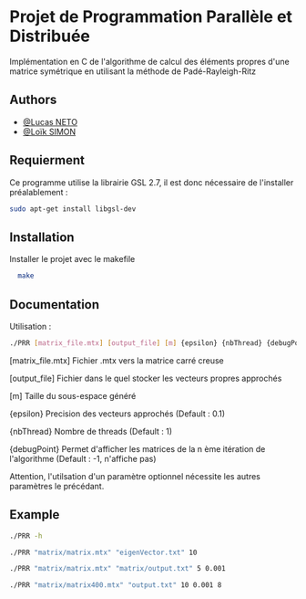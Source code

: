 
# Projet de Programmation Parallèle et Distribuée

Implémentation en C de l'algorithme de calcul des éléments propres d'une matrice symétrique en utilisant la méthode de Padé-Rayleigh-Ritz


## Authors

- [@Lucas NETO](https://www.github.com/Kassouley)
- [@Loïk SIMON](https://www.github.com/KoliNomis)

## Requierment

Ce programme utilise la librairie GSL 2.7, il est donc nécessaire de l'installer préalablement :

```bash
sudo apt-get install libgsl-dev
```

## Installation

Installer le projet avec le makefile

```bash
  make
```
    
## Documentation

Utilisation :

```bash
./PRR [matrix_file.mtx] [output_file] [m] {epsilon} {nbThread} {debugPoint}
```

[matrix_file.mtx]       Fichier .mtx vers la matrice carré creuse

[output_file]           Fichier dans le quel stocker les vecteurs propres approchés

[m]                     Taille du sous-espace généré

{epsilon}               Precision des vecteurs approchés (Default : 0.1)

{nbThread}              Nombre de threads (Default : 1)

{debugPoint}            Permet d'afficher les matrices de la n ème itération de l'algorithme (Default : -1, n'affiche pas)

Attention, l'utilsation d'un paramètre optionnel nécessite les autres paramètres le précédant.

## Example

```bash
./PRR -h
```

```bash
./PRR "matrix/matrix.mtx" "eigenVector.txt" 10 
```

```bash
./PRR "matrix/matrix.mtx" "matrix/output.txt" 5 0.001 
```

```bash
./PRR "matrix/matrix400.mtx" "output.txt" 10 0.001 8
```